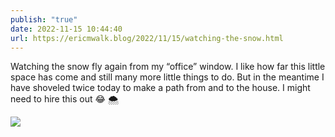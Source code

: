 ```yaml
---
publish: "true"
date: 2022-11-15 10:44:40
url: https://ericmwalk.blog/2022/11/15/watching-the-snow.html
---
```


Watching the snow fly again from my “office” window. I like how far this little space has come and still many more little things to do. But in the meantime I have shoveled twice today to make a path from and to the house. I might need to hire this out 😂 🌨️


![](https://ericmwalk.blog/uploads/2022/2a312662cc.jpg)